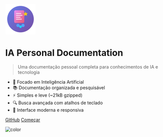 ![logo](_media/icon.svg)

# IA Personal Documentation

> Uma documentação pessoal completa para conhecimentos de IA e tecnologia

- 🤖 Focado em Inteligência Artificial
- 📚 Documentação organizada e pesquisável
- ⚡ Simples e leve (~21kB gzipped)
- 🔍 Busca avançada com atalhos de teclado
- 🎨 Interface moderna e responsiva

[GitHub](https://github.com/rafaelbertelli/ia-personal-doc/)
[Começar](#ia-personal-documentation)

<!-- background color -->

![color](#f0f0f0)
